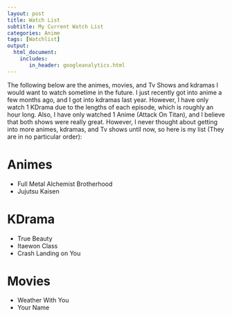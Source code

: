 ```yaml
---
layout: post
title: Watch List
subtitle: My Current Watch List
categories: Anime 
tags: [Watchlist]
output: 
  html_document:
    includes:
       in_header: googleanalytics.html
---
```



The following below are the animes, movies, and Tv Shows and kdramas I would want to watch sometime in the future. I just recently got into anime a few months ago, and I got into kdramas last year. However, I have only watch 1 KDrama due to the lengths of each episode, which is roughly an hour long. Also, I have only watched 1 Anime (Attack On Titan), and I believe that both shows were really great. However, I never thought about getting into more animes, kdramas, and Tv shows until now, so here is my list (They are in no particular order):

# Animes  
* Full Metal Alchemist Brotherhood   
* Jujutsu Kaisen  


# KDrama 
* True Beauty  
* Itaewon Class  
* Crash Landing on You   

# Movies 
* Weather With You  
* Your Name  

